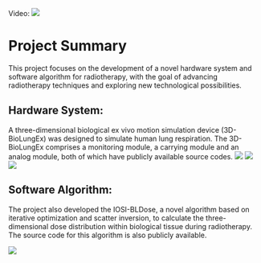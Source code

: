Video:
[![](https://nmuzyt.github.io/picture/fm.jpg)](https://nmuzyt.github.io/movie/Low%20quality%20version-demonstration%20of%203D-BioLungEx%20and%20IOSI-BLDose.mp4.mp4)
# Project Summary



This project focuses on the development of a novel hardware system and software algorithm for radiotherapy, with the goal of advancing radiotherapy techniques and exploring new technological possibilities.


## Hardware System:

A three-dimensional biological ex vivo motion simulation device (3D-BioLungEx) was designed to simulate human lung respiration. The 3D-BioLungEx comprises a monitoring module, a carrying module and an analog module, both of which have publicly available source codes.
![](https://nmuzyt.github.io/picture/fig.2.jpg)
![](https://nmuzyt.github.io/picture/fig.3.jpg)
![](https://nmuzyt.github.io/picture/fig.4.jpg)



## Software Algorithm:

The project also developed the IOSI-BLDose, a novel algorithm based on iterative optimization and scatter inversion, to calculate the three-dimensional dose distribution within biological tissue during radiotherapy. The source code for this algorithm is also publicly available.

![](https://nmuzyt.github.io/picture/fig.6.jpg)




